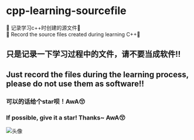 # cpp-learning-sourcefile
:palm_tree:	记录学习c++时创建的源文件:palm_tree:	  
:palm_tree:	Record the source files created during learning C++:palm_tree:	
## 只是记录一下学习过程中的文件，请不要当成软件:bangbang:	
## Just record the files during the learning process, please do not use them as software:bangbang:	
### 可以的话给个star呗！AwA:kissing_closed_eyes:	
### If possible, give it a star! Thanks~ AwA:kissing_closed_eyes:	
![头像](https://avatars.githubusercontent.com/u/112372708 "Oliver")
